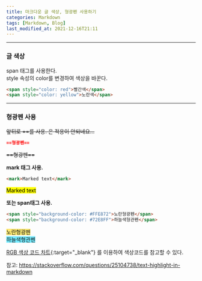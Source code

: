 ```yaml
---
title: 마크다운 글 색상, 형광펜 사용하기
categories: Markdown
tags: [Markdown, Blog]
last_modified_at: 2021-12-16T21:11
---
```

- - -  
### 글 색상  
span 태그를 사용한다.  
style 속성의 color를 변경하여 색상을 바꾼다.  
```md
<span style="color: red">빨간색</span>
<span style="color: yellow">노란색</span>
```  

- - -  
### 형광펜 사용  
~~앞뒤로 ==를 사용. 은 적용이 안되네요...~~
```md
==형광펜==
```  
~~==형광펜==~~  

**mark 태그 사용.**  
```html
<mark>Marked text</mark>
```  
<mark>Marked text</mark>    

**또는 span태그 사용.**  
```md
<span style="background-color: #FFE872">노란형광펜</span>
<span style="background-color: #72E8FF">하늘색형관펜</span>
```  
<span style="background-color: #FFE872">노란형광펜</span>  
<span style="background-color: #72E8FF">하늘색형관펜</span>  

[RGB 색상 코드 차트](https://www.rapidtables.org/ko/web/color/RGB_Color.html){:target="_blank"} 를 이용하여 색상코드를 참고할 수 있다.  

참고: <https://stackoverflow.com/questions/25104738/text-highlight-in-markdown>

